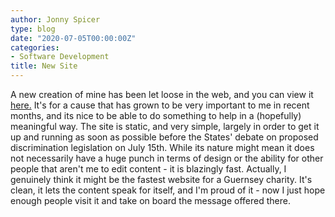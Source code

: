 ```yaml
---
author: Jonny Spicer
type: blog
date: "2020-07-05T00:00:00Z"
categories:
- Software Development
title: New Site
---
```

A new creation of mine has been let loose in the web, and you can view it [here.](https://gad.gg/) It's for a cause that has grown to be very important to me in
recent months, and its nice to be able to do something to help in a (hopefully) meaningful way. The site is static, and very simple, largely in order to get it up and running as
soon as possible before the States' debate on proposed discrimination legislation on July 15th. While its nature might mean it does not necessarily have a huge punch in terms of
design or the ability for other people that aren't me to edit content - it is blazingly fast. Actually, I genuinely think it might be the fastest website for a Guernsey charity.
It's clean, it lets the content speak for itself, and I'm proud of it - now I just hope enough people visit it and take on board the message offered there.
